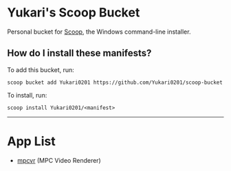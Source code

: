 # Yukari's Scoop Bucket

Personal bucket for [Scoop](https://scoop.sh), the Windows command-line installer.

## How do I install these manifests?

To add this bucket, run:
```
scoop bucket add Yukari0201 https://github.com/Yukari0201/scoop-bucket
```
To install, run: 
```
scoop install Yukari0201/<manifest>
```

---

# App List

- [mpcvr](bucket/mpcvr.json) (MPC Video Renderer)
